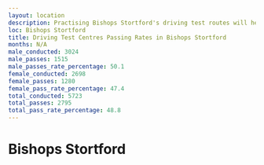 ```yaml
---
layout: location
description: Practising Bishops Stortford's driving test routes will help you become more confident in your gear-changing abilities.
loc: Bishops Stortford
title: Driving Test Centres Passing Rates in Bishops Stortford
months: N/A
male_conducted: 3024
male_passes: 1515
male_passes_rate_percentage: 50.1
female_conducted: 2698
female_passes: 1280
female_pass_rate_percentage: 47.4
total_conducted: 5723
total_passes: 2795
total_pass_rate_percentage: 48.8
---
```


# Bishops Stortford
